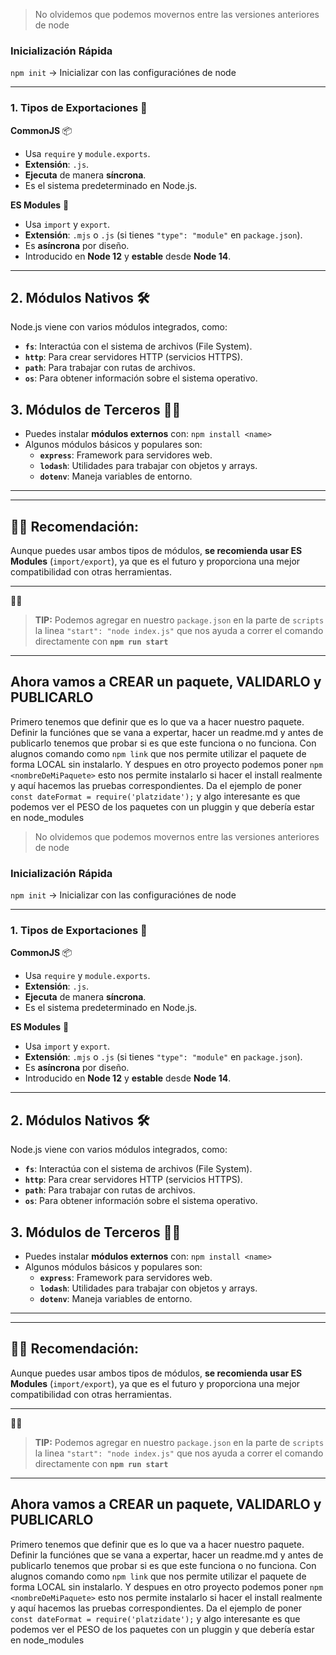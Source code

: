 > No olvidemos que podemos movernos entre las versiones anteriores de node
> 

### Inicialización Rápida

`npm init` → Inicializar con las configuraciónes de node 

---

### 1. **Tipos de Exportaciones** 🔄

**CommonJS** 📦

- Usa `require` y `module.exports`.
- **Extensión**: `.js`.
- **Ejecuta** de manera **síncrona**.
- Es el sistema predeterminado en Node.js.

**ES Modules** 📂

- Usa `import` y `export`.
- **Extensión**: `.mjs` o `.js` (si tienes `"type": "module"` en `package.json`).
- Es **asíncrona** por diseño.
- Introducido en **Node 12** y **estable** desde **Node 14**.

---

## 2. **Módulos Nativos** 🛠️

Node.js viene con varios módulos integrados, como:

- **`fs`**: Interactúa con el sistema de archivos (File System).
- **`http`**: Para crear servidores HTTP (servicios HTTPS).
- **`path`**: Para trabajar con rutas de archivos.
- **`os`**: Para obtener información sobre el sistema operativo.

## 3. **Módulos de Terceros** 🧑‍💻

- Puedes instalar **módulos externos** con: `npm install <name>`
- Algunos módulos básicos y populares son:
    - **`express`**: Framework para servidores web.
    - **`lodash`**: Utilidades para trabajar con objetos y arrays.
    - **`dotenv`**: Maneja variables de entorno.

---

---

## 🧑‍💻 **Recomendación**:

Aunque puedes usar ambos tipos de módulos, **se recomienda usar ES Modules** (`import/export`), ya que es el futuro y proporciona una mejor compatibilidad con otras herramientas.

---

<aside>
🤸🏽

> **TIP:** Podemos agregar en nuestro `package.json` en la parte de `scripts` la linea `"start": "node index.js"` que nos ayuda a correr el comando directamente con **`npm run start`**
> 
</aside>

---

## Ahora vamos a CREAR un paquete, VALIDARLO y PUBLICARLO

Primero tenemos que definir que es lo que va a hacer nuestro paquete. Definir la funciónes que se vana a expertar, hacer un readme.md y antes de publicarlo tenemos que probar si es que este funciona o no funciona. Con alugnos comando como `npm link` que nos permite utilizar el paquete de forma LOCAL sin instalarlo. Y despues en otro proyecto podemos poner `npm <nombreDeMiPaquete>` esto nos permite instalarlo si hacer el install realmente y aquí hacemos las pruebas correspondientes. Da el ejemplo de poner `const dateFormat = require('platzidate');` y algo interesante es que podemos ver el PESO de los paquetes con un pluggin y que debería estar en node_modules

> No olvidemos que podemos movernos entre las versiones anteriores de node
> 

### Inicialización Rápida

`npm init` → Inicializar con las configuraciónes de node 

---

### 1. **Tipos de Exportaciones** 🔄

**CommonJS** 📦

- Usa `require` y `module.exports`.
- **Extensión**: `.js`.
- **Ejecuta** de manera **síncrona**.
- Es el sistema predeterminado en Node.js.

**ES Modules** 📂

- Usa `import` y `export`.
- **Extensión**: `.mjs` o `.js` (si tienes `"type": "module"` en `package.json`).
- Es **asíncrona** por diseño.
- Introducido en **Node 12** y **estable** desde **Node 14**.

---

## 2. **Módulos Nativos** 🛠️

Node.js viene con varios módulos integrados, como:

- **`fs`**: Interactúa con el sistema de archivos (File System).
- **`http`**: Para crear servidores HTTP (servicios HTTPS).
- **`path`**: Para trabajar con rutas de archivos.
- **`os`**: Para obtener información sobre el sistema operativo.

## 3. **Módulos de Terceros** 🧑‍💻

- Puedes instalar **módulos externos** con: `npm install <name>`
- Algunos módulos básicos y populares son:
    - **`express`**: Framework para servidores web.
    - **`lodash`**: Utilidades para trabajar con objetos y arrays.
    - **`dotenv`**: Maneja variables de entorno.

---

---

## 🧑‍💻 **Recomendación**:

Aunque puedes usar ambos tipos de módulos, **se recomienda usar ES Modules** (`import/export`), ya que es el futuro y proporciona una mejor compatibilidad con otras herramientas.

---

<aside>
🤸🏽

> **TIP:** Podemos agregar en nuestro `package.json` en la parte de `scripts` la linea `"start": "node index.js"` que nos ayuda a correr el comando directamente con **`npm run start`**
> 
</aside>

---

## Ahora vamos a CREAR un paquete, VALIDARLO y PUBLICARLO

Primero tenemos que definir que es lo que va a hacer nuestro paquete. Definir la funciónes que se vana a expertar, hacer un readme.md y antes de publicarlo tenemos que probar si es que este funciona o no funciona. Con alugnos comando como `npm link` que nos permite utilizar el paquete de forma LOCAL sin instalarlo. Y despues en otro proyecto podemos poner `npm <nombreDeMiPaquete>` esto nos permite instalarlo si hacer el install realmente y aquí hacemos las pruebas correspondientes. Da el ejemplo de poner `const dateFormat = require('platzidate');` y algo interesante es que podemos ver el PESO de los paquetes con un pluggin y que debería estar en node_modules
